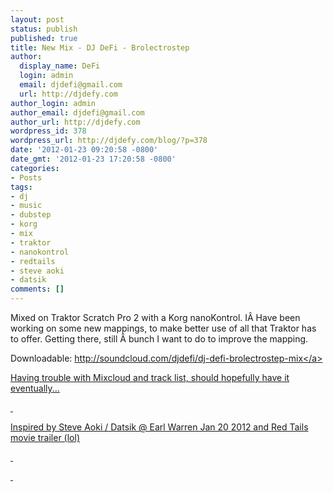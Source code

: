```yaml
---
layout: post
status: publish
published: true
title: New Mix - DJ DeFi - Brolectrostep
author:
  display_name: DeFi
  login: admin
  email: djdefi@gmail.com
  url: http://djdefy.com
author_login: admin
author_email: djdefi@gmail.com
author_url: http://djdefy.com
wordpress_id: 378
wordpress_url: http://djdefy.com/blog/?p=378
date: '2012-01-23 09:20:58 -0800'
date_gmt: '2012-01-23 17:20:58 -0800'
categories:
- Posts
tags:
- dj
- music
- dubstep
- korg
- mix
- traktor
- nanokontrol
- redtails
- steve aoki
- datsik
comments: []
---
```

<p>Mixed on Traktor Scratch Pro 2 with a Korg nanoKontrol. I&Acirc;&nbsp;Have been working on some new mappings, to make better use of all that Traktor has to offer. Getting there, still &Acirc;&nbsp;bunch I want to do to improve the mapping.</p>
<p>Downloadable: <a title="http:&#47;&#47;soundcloud.com&#47;djdefi&#47;dj-defi-brolectrostep-mix" href="http:&#47;&#47;soundcloud.com&#47;djdefi&#47;dj-defi-brolectrostep-mix" target="_blank">http:&#47;&#47;soundcloud.com&#47;djdefi&#47;dj-defi-brolectrostep-mix<&#47;a></p>
<p>Having trouble with Mixcloud and track list, should hopefully have it eventually...</p>
<p>&nbsp;</p>
<p>Inspired by Steve Aoki &#47; Datsik @ Earl Warren Jan 20 2012 and Red Tails movie trailer (lol)</p>
<p>&nbsp;</p>
<p>&nbsp;</p>
